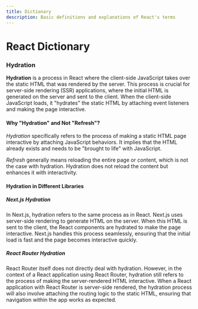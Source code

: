 ```yaml
---
title: Dictionary
description: Basic definitions and explanations of React's terms
---
```


# React Dictionary

### Hydration

**Hydration** is a process in React where the client-side JavaScript takes over the static HTML that was rendered by the server. This process is crucial for server-side rendering (SSR) applications, where the initial HTML is generated on the server and sent to the client. When the client-side JavaScript loads, it "hydrates" the static HTML by attaching event listeners and making the page interactive.

#### Why "Hydration" and Not "Refresh"?
*Hydration* specifically refers to the process of making a static HTML page interactive by attaching JavaScript behaviors. It implies that the HTML already exists and needs to be "brought to life" with JavaScript.

*Refresh* generally means reloading the entire page or content, which is not the case with hydration. Hydration does not reload the content but enhances it with interactivity.

#### Hydration in Different Libraries

##### Next.js Hydration
In Next.js, hydration refers to the same process as in React. Next.js uses server-side rendering to generate HTML on the server. When this HTML is sent to the client, the React components are hydrated to make the page interactive. Next.js handles this process seamlessly, ensuring that the initial load is fast and the page becomes interactive quickly.

##### React Router Hydration
React Router itself does not directly deal with hydration. However, in the context of a React application using React Router, hydration still refers to the process of making the server-rendered HTML interactive. When a React application with React Router is server-side rendered, the hydration process will also involve attaching the routing logic to the static HTML, ensuring that navigation within the app works as expected.
